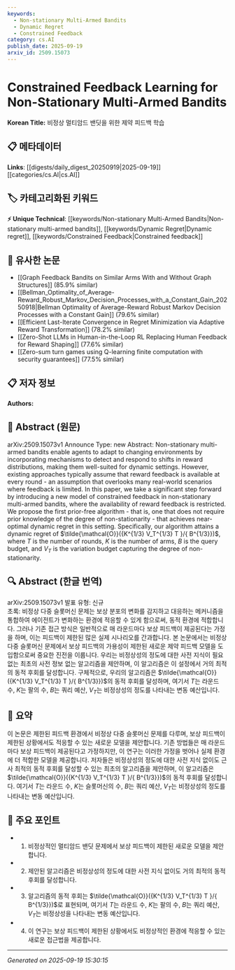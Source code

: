 ```yaml
---
keywords:
  - Non-stationary Multi-Armed Bandits
  - Dynamic Regret
  - Constrained Feedback
category: cs.AI
publish_date: 2025-09-19
arxiv_id: 2509.15073
---
```


<!-- KEYWORD_LINKING_METADATA:
{
  "processed_timestamp": "2025-09-22 21:51:47.229278",
  "vocabulary_version": "1.0",
  "selected_keywords": [
    "Non-stationary Multi-Armed Bandits",
    "Dynamic Regret",
    "Constrained Feedback"
  ],
  "rejected_keywords": [
    "Reinforcement Learning"
  ],
  "similarity_scores": {
    "Non-stationary Multi-Armed Bandits": 0.78,
    "Dynamic Regret": 0.75,
    "Constrained Feedback": 0.77
  },
  "extraction_method": "AI_prompt_based",
  "budget_applied": true
}
-->


# Constrained Feedback Learning for Non-Stationary Multi-Armed Bandits

**Korean Title:** 비정상 멀티암드 밴딧을 위한 제약 피드백 학습

## 📋 메타데이터

**Links**: [[digests/daily_digest_20250919|2025-09-19]]   [[categories/cs.AI|cs.AI]]

## 🏷️ 카테고리화된 키워드
**⚡ Unique Technical**: [[keywords/Non-stationary Multi-Armed Bandits|Non-stationary multi-armed bandits]], [[keywords/Dynamic Regret|Dynamic regret]], [[keywords/Constrained Feedback|Constrained feedback]]

## 🔗 유사한 논문
- [[Graph Feedback Bandits on Similar Arms With and Without Graph Structures]] (85.9% similar)
- [[Bellman_Optimality_of_Average-Reward_Robust_Markov_Decision_Processes_with_a_Constant_Gain_20250918|Bellman Optimality of Average-Reward Robust Markov Decision Processes with a Constant Gain]] (79.6% similar)
- [[Efficient Last-Iterate Convergence in Regret Minimization via Adaptive Reward Transformation]] (78.2% similar)
- [[Zero-Shot LLMs in Human-in-the-Loop RL Replacing Human Feedback for Reward Shaping]] (77.6% similar)
- [[Zero-sum turn games using Q-learning finite computation with security guarantees]] (77.5% similar)

## 📋 저자 정보

**Authors:** 

## 📄 Abstract (원문)

arXiv:2509.15073v1 Announce Type: new 
Abstract: Non-stationary multi-armed bandits enable agents to adapt to changing environments by incorporating mechanisms to detect and respond to shifts in reward distributions, making them well-suited for dynamic settings. However, existing approaches typically assume that reward feedback is available at every round - an assumption that overlooks many real-world scenarios where feedback is limited. In this paper, we take a significant step forward by introducing a new model of constrained feedback in non-stationary multi-armed bandits, where the availability of reward feedback is restricted. We propose the first prior-free algorithm - that is, one that does not require prior knowledge of the degree of non-stationarity - that achieves near-optimal dynamic regret in this setting. Specifically, our algorithm attains a dynamic regret of $\tilde{\mathcal{O}}({K^{1/3} V_T^{1/3} T }/{ B^{1/3}})$, where $T$ is the number of rounds, $K$ is the number of arms, $B$ is the query budget, and $V_T$ is the variation budget capturing the degree of non-stationarity.

## 🔍 Abstract (한글 번역)

arXiv:2509.15073v1 발표 유형: 신규  
초록: 비정상 다중 슬롯머신 문제는 보상 분포의 변화를 감지하고 대응하는 메커니즘을 통합하여 에이전트가 변화하는 환경에 적응할 수 있게 함으로써, 동적 환경에 적합합니다. 그러나 기존 접근 방식은 일반적으로 매 라운드마다 보상 피드백이 제공된다는 가정을 하며, 이는 피드백이 제한된 많은 실제 시나리오를 간과합니다. 본 논문에서는 비정상 다중 슬롯머신 문제에서 보상 피드백의 가용성이 제한된 새로운 제약 피드백 모델을 도입함으로써 중요한 진전을 이룹니다. 우리는 비정상성의 정도에 대한 사전 지식이 필요 없는 최초의 사전 정보 없는 알고리즘을 제안하며, 이 알고리즘은 이 설정에서 거의 최적의 동적 후회를 달성합니다. 구체적으로, 우리의 알고리즘은 $\tilde{\mathcal{O}}({K^{1/3} V_T^{1/3} T }/{ B^{1/3}})$의 동적 후회를 달성하며, 여기서 $T$는 라운드 수, $K$는 팔의 수, $B$는 쿼리 예산, $V_T$는 비정상성의 정도를 나타내는 변동 예산입니다.

## 📝 요약

이 논문은 제한된 피드백 환경에서 비정상 다중 슬롯머신 문제를 다루며, 보상 피드백이 제한된 상황에서도 적응할 수 있는 새로운 모델을 제안합니다. 기존 방법들은 매 라운드마다 보상 피드백이 제공된다고 가정하지만, 이 연구는 이러한 가정을 벗어나 실제 환경에 더 적합한 모델을 제공합니다. 저자들은 비정상성의 정도에 대한 사전 지식 없이도 근사 최적의 동적 후회를 달성할 수 있는 최초의 알고리즘을 제안하며, 이 알고리즘은 $\tilde{\mathcal{O}}({K^{1/3} V_T^{1/3} T }/{ B^{1/3}})$의 동적 후회를 달성합니다. 여기서 $T$는 라운드 수, $K$는 슬롯머신의 수, $B$는 쿼리 예산, $V_T$는 비정상성의 정도를 나타내는 변동 예산입니다.

## 🎯 주요 포인트

- 1. 비정상적인 멀티암드 밴딧 문제에서 보상 피드백이 제한된 새로운 모델을 제안합니다.

- 2. 제안된 알고리즘은 비정상성의 정도에 대한 사전 지식 없이도 거의 최적의 동적 후회를 달성합니다.

- 3. 알고리즘의 동적 후회는 $\tilde{\mathcal{O}}({K^{1/3} V_T^{1/3} T }/{ B^{1/3}})$로 표현되며, 여기서 $T$는 라운드 수, $K$는 팔의 수, $B$는 쿼리 예산, $V_T$는 비정상성을 나타내는 변동 예산입니다.

- 4. 이 연구는 보상 피드백이 제한된 상황에서도 비정상적인 환경에 적응할 수 있는 새로운 접근법을 제공합니다.

---

*Generated on 2025-09-19 15:30:15*